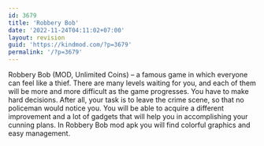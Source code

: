 ```yaml
---
id: 3679
title: 'Robbery Bob'
date: '2022-11-24T04:11:02+07:00'
layout: revision
guid: 'https://kindmod.com/?p=3679'
permalink: '/?p=3679'
---
```


Robbery Bob (MOD, Unlimited Coins) – a famous game in which everyone can feel like a thief. There are many levels waiting for you, and each of them will be more and more difficult as the game progresses. You have to make hard decisions. After all, your task is to leave the crime scene, so that no policeman would notice you. You will be able to acquire a different improvement and a lot of gadgets that will help you in accomplishing your cunning plans. In Robbery Bob mod apk you will find colorful graphics and easy management.